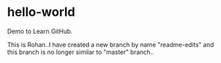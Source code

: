 # hello-world
Demo to Learn GitHub.

This is Rohan..I have created a new branch by name "readme-edits" and this branch is no longer similar to "master" branch..
